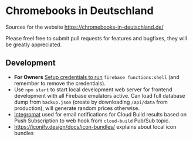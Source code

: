 # Chromebooks in Deutschland

Sources for the website https://chromebooks-in-deutschland.de/

Please freel free to submit pull requests for features and bugfixes, they will be greatly appreciated.

## Development

* **For Owners** [Setup credentials to run](https://firebase.google.com/docs/functions/local-emulator?authuser=0#set_up_admin_credentials_optional) `firebase functions:shell` (and remember to remove the credentials).
* Use `npm start` to start local development web server for frontend development with all Firebase emulators active. Can load full database dump from `backup.json` (create by downloading `/api/data` from production), will generate random prices otherwise.
* [Integromat](https://www.integromat.com/) used for email notifications for Cloud Build results based on Push Subscription to web hook from `cloud-build` Pub/Sub topic.
* https://iconify.design/docs/icon-bundles/ explains about local icon bundles